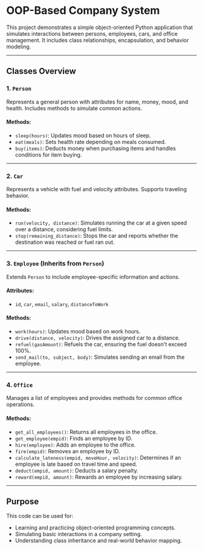 
# OOP-Based Company System

This project demonstrates a simple object-oriented Python application that simulates interactions between persons, employees, cars, and office management. It includes class relationships, encapsulation, and behavior modeling.

---

## Classes Overview

### 1. `Person`
Represents a general person with attributes for name, money, mood, and health. Includes methods to simulate common actions.

#### Methods:
- `sleep(hours)`: Updates mood based on hours of sleep.
- `eat(meals)`: Sets health rate depending on meals consumed.
- `buy(items)`: Deducts money when purchasing items and handles conditions for item buying.

---

### 2. `Car`
Represents a vehicle with fuel and velocity attributes. Supports traveling behavior.

#### Methods:
- `run(velocity, distance)`: Simulates running the car at a given speed over a distance, considering fuel limits.
- `stop(remaining_distance)`: Stops the car and reports whether the destination was reached or fuel ran out.

---

### 3. `Employee` (Inherits from `Person`)
Extends `Person` to include employee-specific information and actions.

#### Attributes:
- `id`, `car`, `email`, `salary`, `distanceToWork`

#### Methods:
- `work(hours)`: Updates mood based on work hours.
- `drive(distance, velocity)`: Drives the assigned car to a distance.
- `refuel(gasAmount)`: Refuels the car, ensuring the fuel doesn't exceed 100%.
- `send_mail(to, subject, body)`: Simulates sending an email from the employee.

---

### 4. `Office`
Manages a list of employees and provides methods for common office operations.

#### Methods:
- `get_all_employees()`: Returns all employees in the office.
- `get_employee(empid)`: Finds an employee by ID.
- `hire(employee)`: Adds an employee to the office.
- `fire(empid)`: Removes an employee by ID.
- `calculate_lateness(empid, moveHour, velocity)`: Determines if an employee is late based on travel time and speed.
- `deduct(empid, amount)`: Deducts a salary penalty.
- `reward(empid, amount)`: Rewards an employee by increasing salary.

---

## Purpose

This code can be used for:
- Learning and practicing object-oriented programming concepts.
- Simulating basic interactions in a company setting.
- Understanding class inheritance and real-world behavior mapping.


